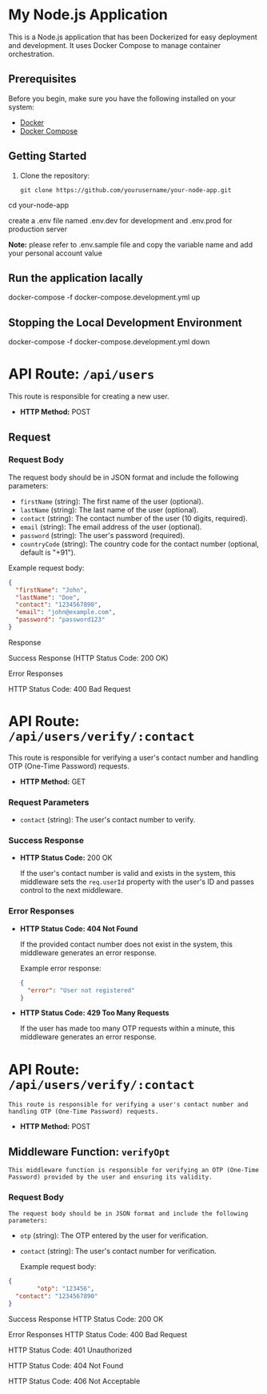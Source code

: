 # My Node.js Application

This is a Node.js application that has been Dockerized for easy deployment and development. It uses Docker Compose to manage container orchestration.

## Prerequisites

Before you begin, make sure you have the following installed on your system:

- [Docker](https://docs.docker.com/get-docker/)
- [Docker Compose](https://docs.docker.com/compose/install/)

## Getting Started

1. Clone the repository:

   ```shell
   git clone https://github.com/yourusername/your-node-app.git
   ```

cd your-node-app

create a .env file named .env.dev for development and .env.prod for production server

**Note:**  please refer to .env.sample file and copy the variable name and add your personal account value


## Run the application lacally

docker-compose -f docker-compose.development.yml up

## Stopping the Local Development Environment

docker-compose -f docker-compose.development.yml down







# API Route: `/api/users`

This route is responsible for creating a new user.

- **HTTP Method:** POST

## Request

### Request Body

The request body should be in JSON format and include the following parameters:

- `firstName` (string): The first name of the user (optional).
- `lastName` (string): The last name of the user (optional).
- `contact` (string): The contact number of the user (10 digits, required).
- `email` (string): The email address of the user (optional).
- `password` (string): The user's password (required).
- `countryCode` (string): The country code for the contact number (optional, default is "+91").

Example request body:

```json
{
  "firstName": "John",
  "lastName": "Doe",
  "contact": "1234567890",
  "email": "john@example.com",
  "password": "password123"
}
```

Response

Success Response (HTTP Status Code: 200 OK)

Error Responses

HTTP Status Code: 400 Bad Request

# API Route: `/api/users/verify/:contact`

This route is responsible for verifying a user's contact number and handling OTP (One-Time Password) requests.

- **HTTP Method:** GET


### Request Parameters

- `contact` (string): The user's contact number to verify.

### Success Response

- **HTTP Status Code:** 200 OK

  If the user's contact number is valid and exists in the system, this middleware sets the `req.userId` property with the user's ID and passes control to the next middleware.

### Error Responses

- **HTTP Status Code: 404 Not Found**

  If the provided contact number does not exist in the system, this middleware generates an error response.

  Example error response:

  ```json
  {
    "error": "User not registered"
  }
  ```

- **HTTP Status Code: 429 Too Many Requests**

  If the user has made too many OTP requests within a minute, this middleware generates an error response.

# API Route: `/api/users/verify/:contact`

    This route is responsible for verifying a user's contact number and handling OTP (One-Time Password) requests.

- **HTTP Method:** POST

## Middleware Function: `verifyOpt`

    This middleware function is responsible for verifying an OTP (One-Time Password) provided by the user and ensuring its validity.

### Request Body

    The request body should be in JSON format and include the following parameters:

- `otp` (string): The OTP entered by the user for verification.
- `contact` (string): The user's contact number for verification.

    Example request body:

```json
{
        "otp": "123456",
  "contact": "1234567890"
}
```

Success Response
HTTP Status Code: 200 OK

Error Responses
HTTP Status Code: 400 Bad Request

HTTP Status Code: 401 Unauthorized

HTTP Status Code: 404 Not Found

HTTP Status Code: 406 Not Acceptable
